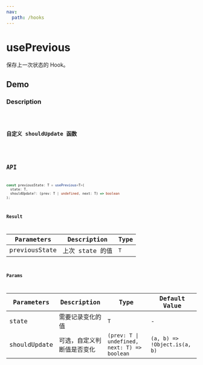 ```yaml
---
nav:
  path: /hooks
---
```


# usePrevious

保存上一次状态的 Hook。

## Demo

### Description

<code src="./demo/demo1.tsx" />

### 自定义 shouldUpdate 函数

<code src="./demo/demo2.tsx" />

## API

```typescript
const previousState: T = usePrevious<T>(
  state: T,
  shouldUpdate?: (prev: T | undefined, next: T) => boolean
);
```

### Result

| Parameters    | Description     | Type |
| ------------- | --------------- | ---- |
| previousState | 上次 state 的值 | `T`  |

### Params

| Parameters   | Description                | Type                                         | Default Value                |
| ------------ | -------------------------- | -------------------------------------------- | ---------------------------- |
| state        | 需要记录变化的值           | `T`                                          | -                            |
| shouldUpdate | 可选，自定义判断值是否变化 | `(prev: T \| undefined, next: T) => boolean` | `(a, b) => !Object.is(a, b)` |
